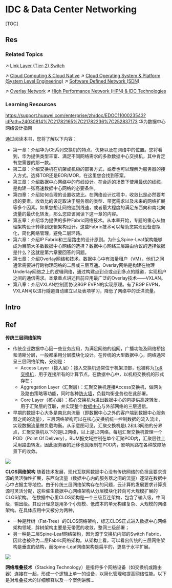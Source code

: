 # IDC & Data Center Networking

[TOC]



## Res
### Related Topics
↗ [Link Layer (Tier-2) Switch](📌%20Link%20Layer%20(Switched%20Network)%20Basics/Link%20Layer%20Network%20Devices/Link%20Layer%20(Tier-2)%20Switch.md)

↗ [Cloud Computing & Cloud Native](../../../../../Software%20Engineering/☁️%20Cloud%20Computing%20&%20Cloud%20Native/Cloud%20Computing%20&%20Cloud%20Native.md)
↗ [Cloud Operating System & Platform (System Level Engineering)](../../../../../Software%20Engineering/☁️%20Cloud%20Computing%20&%20Cloud%20Native/Cloud%20Operating%20System%20&%20Platform%20(System%20Level%20Engineering)/Cloud%20Operating%20System%20&%20Platform%20(System%20Level%20Engineering).md)
↗ [Software Defined Network (SDN)](../../🙌🏻%20Software%20Defined%20Network%20(SDN)/Software%20Defined%20Network%20(SDN).md)

↗ [Overlay Network](../../Network%20Virtualization/Overlay%20Network.md)
↗ [High Performance Network (HPN) & IDC Technologies](../../🚀%20High%20Performance%20Network%20(HPN)%20&%20IDC%20Technologies/High%20Performance%20Network%20(HPN)%20&%20IDC%20Technologies.md)


### Learning Resources
https://support.huawei.com/enterprise/zh/doc/EDOC1100023543?idPath=24030814%7C21782165%7C21782236%7C252837173
华为数据中心网络设计指南

通过阅读本书，您将了解以下内容：
- 第一章：介绍华为CE系列交换机的特点、优势以及在网络中的位置。您将看到，华为提供类型丰富、满足不同网络需求的多款数据中心交换机，其中肯定有您需要的那一款。
- 第二章：介绍交换机在机架或机柜的部署方式，或者也可以理解为服务器的接入方式。选择TOR还是EOR/MOR，在这里您会找到答案。
- 第三章：介绍数据中心网络中的布线设计。在合适的场景下使用最优的线缆，是构建一张高速数据中心网络的必要条件。
- 第四章：介绍如何合理的设置收敛比。在网络设计过程中，收敛比是必然要考虑的要素。收敛比的设定取决于服务器的类型、带宽需求以及未来的网络扩展等多个因素。如果您想让网络达到线速，或者最大程度的满足东西向和南北向流量的最优化转发，那么您应该阅读下这一章的内容。
- 第五章：介绍华为提供的多种Fabric网络技术。从本章开始，专题的重心从物理架构设计转移到逻辑架构设计。这些Fabric技术可以帮助您实现设备虚拟化，简化网络管理，避免二层环路。
- 第六章：介绍IP Fabric和三层路由的设计原则。为什么Spine-Leaf架构能够成为目前大多数数据中心网络的选择？数据中心网络三层路由协议的选择依据是什么？这就是第六章要回答的问题。
- 第七章：介绍Overlay网络和技术。数据中心中有海量租户（VM），他们之间通常需要进行跨物理网络的二层或三层互通。Overlay网络是构建在物理Underlay网络之上的逻辑网络，通过构建点到点或点到多点的隧道，实现租户之间的通信需求。本章重点讲述目前应用最广泛的Overlay技术——VXLAN。
- 第八章：介绍VXLAN控制面协议BGP EVPN的实现原理。有了BGP EVPN，VXLAN可以进行隧道自动建立以及表项学习，降低了网络中的泛洪流量。



## Intro



## Ref
[浅谈：数据中心网络架构的演进]: https://www.ruijie.com.cn/jszl/89179/

**传统三层网络架构**
- 传统企业数据中心因一些业务应用，为满足网络的组网，广播功能及网络桥接和清晰分层，一般都采用分层模块化设计。在传统的大型数据中心，网络通常呈三层网络架构，分别是：
	- Access Layer（接入层）：接入交换机通常位于机架顶部，也被称为[ToR交换机](https://www.ruijie.com.cn/cp/jh-shjzhx/)，用于连接所有的计算节点，在数据中心中，以机柜交换机的形式存在；
	- Aggregation Layer（汇聚层）：汇聚交换机连接Access交换机，做网关及路由策略等功能，同时各种[防火墙](https://www.ruijie.com.cn/cp/aq-wgl/wallz5100/)，负载均衡业务也在此部署。
	- Core Layer（核心层）：核心交换机为进出数据中心的包提供高速转发，用于汇聚层的互联，并实现整个[数据中心](https://www.ruijie.com.cn/cp/jh-shjzhx/)与外部网络的三层通信。
- 早期的数据中心大多是南北向流量（即数据中心之外的客户端到数据中心服务器之间的流量），三层网络架构可以在核心交换机统一控制数据的流入流出，实现数据流量做负载均衡。从示意图可见，汇聚交换机是L2和L3网络的分界点，汇聚交换机以下的是L2网络，以上是L3网络。每组汇聚交换机管理一个POD（Point Of Delivery），BUM报文域控制在单个汇聚POD内，汇聚层往上采用路由转发，因此服务器的迁移也就限制在POD内，影响网路在各种故障场景下的收敛。

![](../../../../../../Assets/Pics/Pasted%20image%2020240512151446.png)

**CLOS网络架构**
随着技术发展，现代互联网数据中心没有传统网络的负担且要求资源的灵活弹性扩展，东西向流量（数据中心内的服务器之间的流量）逐渐在数据中心中占据主导地位。由于传统三层网络架构存在的问题，云计算的发展要求计算资源可灵活分配，这些催生数据中心网络架构从分层模块化转向可大规模扩展的CLOS架构。
在数据中心里CLOS架构是一个三级互连架构，包含了输入级，中间级，输出级。其设计理念是用多个小规模、低成本的单元构建复杂、大规模的网络架构。在具体应用中又被分为两种，
- 一种是胖树（Fat-Tree）的CLOS网络架构，标志CLOS正式进入数据中心网络架构领域，胖树架构主要是无带宽的收敛，整网三级部署；
- 另一种是二层Spine-Leaf网络架构，因为源于交换机内部的Switch Fabric，因此也被称为二层Fabric网络架构。从架构上看，可以看出传统的三层网络架构是垂直的结构，而Spine-Leaf网络架构是扁平的，更易于水平扩展。

![](../../../../../../Assets/Pics/Pasted%20image%2020240512151441.png)


[回顾谷歌数据中心分布式交换架构Aquila]: https://mp.weixin.qq.com/s/O5Ed766Loyht4MKIH-fKTg

[👍 软考网络工程师的难点之一 堆叠技术详解 | 微信公众号]: https://mp.weixin.qq.com/s/CEE8sNVqAwKL3zUFg72n5w

**网络堆叠技术**（Stacking Technology）是指将多个网络设备（如交换机或路由器）连接在一起，形成一个逻辑上单一的设备，以简化管理和提高网络性能。以下是对堆叠技术的详细解释以及一个案例讲解...
